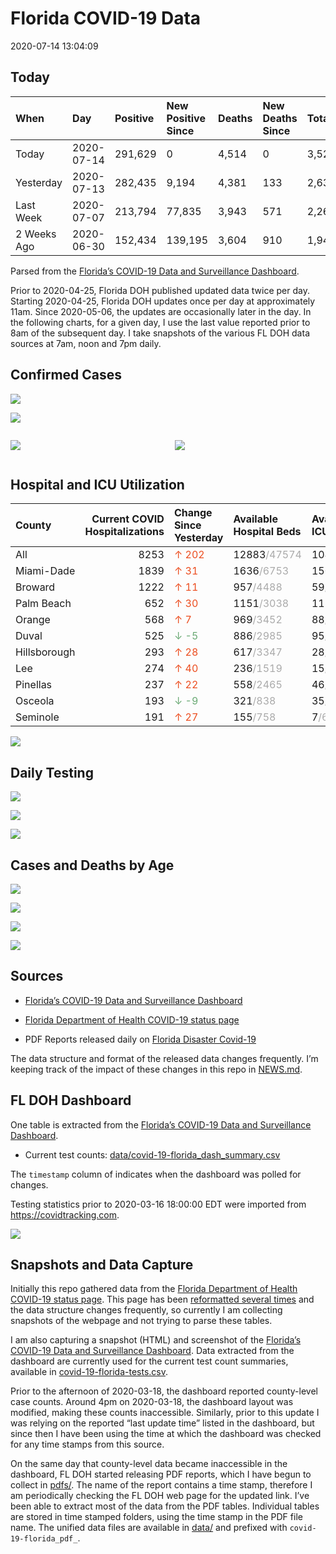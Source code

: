 Florida COVID-19 Data
================
2020-07-14 13:04:09

## Today

| When        | Day        | Positive | New Positive Since | Deaths | New Deaths Since | Total     |
| :---------- | :--------- | :------- | :----------------- | :----- | :--------------- | :-------- |
| Today       | 2020-07-14 | 291,629  | 0                  | 4,514  | 0                | 3,521,336 |
| Yesterday   | 2020-07-13 | 282,435  | 9,194              | 4,381  | 133              | 2,639,961 |
| Last Week   | 2020-07-07 | 213,794  | 77,835             | 3,943  | 571              | 2,269,577 |
| 2 Weeks Ago | 2020-06-30 | 152,434  | 139,195            | 3,604  | 910              | 1,945,385 |

Parsed from the [Florida’s COVID-19 Data and Surveillance
Dashboard](https://fdoh.maps.arcgis.com/apps/opsdashboard/index.html#/8d0de33f260d444c852a615dc7837c86).

Prior to 2020-04-25, Florida DOH published updated data twice per day.
Starting 2020-04-25, Florida DOH updates once per day at approximately
11am. Since 2020-05-06, the updates are occasionally later in the day.
In the following charts, for a given day, I use the last value reported
prior to 8am of the subsequent day. I take snapshots of the various FL
DOH data sources at 7am, noon and 7pm daily.

## Confirmed Cases

![](plots/covid-19-florida-daily-test-changes.png)

![](plots/covid-19-florida-county-top-6.png)

<div class="columns">

<div class="column is-full-mobile">

![](plots/covid-19-florida-testing.png)

</div>

<div class="column is-full-mobile">

![](plots/covid-19-florida-total-positive.png)

</div>

</div>

## Hospital and ICU Utilization

| County       | Current COVID Hospitalizations | Change Since Yesterday                    | Available Hospital Beds                      | Available ICU Beds                         |
| :----------- | -----------------------------: | :---------------------------------------- | :------------------------------------------- | :----------------------------------------- |
| All          |                           8253 | <span style="color: #EC4E20">↑ 202</span> | 12883<span style="color: #aaa">/47574</span> | 1041<span style="color: #aaa">/5100</span> |
| Miami-Dade   |                           1839 | <span style="color: #EC4E20">↑ 31</span>  | 1636<span style="color: #aaa">/6753</span>   | 150<span style="color: #aaa">/809</span>   |
| Broward      |                           1222 | <span style="color: #EC4E20">↑ 11</span>  | 957<span style="color: #aaa">/4488</span>    | 59<span style="color: #aaa">/460</span>    |
| Palm Beach   |                            652 | <span style="color: #EC4E20">↑ 30</span>  | 1151<span style="color: #aaa">/3038</span>   | 113<span style="color: #aaa">/313</span>   |
| Orange       |                            568 | <span style="color: #EC4E20">↑ 7</span>   | 969<span style="color: #aaa">/3452</span>    | 88<span style="color: #aaa">/284</span>    |
| Duval        |                            525 | <span style="color: #6BAA75">↓ -5</span>  | 886<span style="color: #aaa">/2985</span>    | 95<span style="color: #aaa">/345</span>    |
| Hillsborough |                            293 | <span style="color: #EC4E20">↑ 28</span>  | 617<span style="color: #aaa">/3347</span>    | 28<span style="color: #aaa">/346</span>    |
| Lee          |                            274 | <span style="color: #EC4E20">↑ 40</span>  | 236<span style="color: #aaa">/1519</span>    | 15<span style="color: #aaa">/125</span>    |
| Pinellas     |                            237 | <span style="color: #EC4E20">↑ 22</span>  | 558<span style="color: #aaa">/2465</span>    | 46<span style="color: #aaa">/250</span>    |
| Osceola      |                            193 | <span style="color: #6BAA75">↓ -9</span>  | 321<span style="color: #aaa">/838</span>     | 35<span style="color: #aaa">/93</span>     |
| Seminole     |                            191 | <span style="color: #EC4E20">↑ 27</span>  | 155<span style="color: #aaa">/758</span>     | 7<span style="color: #aaa">/66</span>      |

![](plots/covid-19-florida-icu-usage.png)

## Daily Testing

![](plots/covid-19-florida-tests-per-case.png)

<!-- ![](plots/covid-19-florida-change-new-cases.png) -->

![](plots/covid-19-florida-tests-percent-positive.png)

![](plots/covid-19-florida-test-and-case-growth.png)

## Cases and Deaths by Age

![](plots/covid-19-florida-weekly-events-by-age.png)

![](plots/covid-19-florida-age.png)

![](plots/covid-19-florida-age-deaths.png)

![](plots/covid-19-florida-age-sex.png)

## Sources

  - [Florida’s COVID-19 Data and Surveillance
    Dashboard](https://fdoh.maps.arcgis.com/apps/opsdashboard/index.html#/8d0de33f260d444c852a615dc7837c86)

  - [Florida Department of Health COVID-19 status
    page](http://www.floridahealth.gov/diseases-and-conditions/COVID-19/)

  - PDF Reports released daily on [Florida Disaster
    Covid-19](http://www.floridahealth.gov/diseases-and-conditions/COVID-19/)

The data structure and format of the released data changes frequently.
I’m keeping track of the impact of these changes in this repo in
[NEWS.md](NEWS.md).

## FL DOH Dashboard

One table is extracted from the [Florida’s COVID-19 Data and
Surveillance
Dashboard](https://fdoh.maps.arcgis.com/apps/opsdashboard/index.html#/8d0de33f260d444c852a615dc7837c86).

  - Current test counts:
    [data/covid-19-florida\_dash\_summary.csv](data/covid-19-florida_dash_summary.csv)

The `timestamp` column of indicates when the dashboard was polled for
changes.

Testing statistics prior to 2020-03-16 18:00:00 EDT were imported from
<https://covidtracking.com>.

![](screenshots/fodh_maps_arcgis_com__apps__opsdashboard.png)

## Snapshots and Data Capture

Initially this repo gathered data from the [Florida Department of Health
COVID-19 status
page](http://www.floridahealth.gov/diseases-and-conditions/COVID-19/).
This page has been [reformatted several
times](screenshots/floridahealth_gov__diseases-and-conditions__COVID-19.png)
and the data structure changes frequently, so currently I am collecting
snapshots of the webpage and not trying to parse these tables.

I am also capturing a snapshot (HTML) and screenshot of the [Florida’s
COVID-19 Data and Surveillance
Dashboard](https://fdoh.maps.arcgis.com/apps/opsdashboard/index.html#/8d0de33f260d444c852a615dc7837c86).
Data extracted from the dashboard are currently used for the current
test count summaries, available in
[covid-19-florida-tests.csv](covid-19-florida-tests.csv).

Prior to the afternoon of 2020-03-18, the dashboard reported
county-level case counts. Around 4pm on 2020-03-18, the dashboard layout
was modified, making these counts inaccessible. Similarly, prior to this
update I was relying on the reported “last update time” listed in the
dashboard, but since then I have been using the time at which the
dashboard was checked for any time stamps from this source.

On the same day that county-level data became inaccessible in the
dashboard, FL DOH started releasing PDF reports, which I have begun to
collect in [pdfs/](pdfs/). The name of the report contains a time stamp,
therefore I am periodically checking the FL DOH web page for the updated
link. I’ve been able to extract most of the data from the PDF tables.
Individual tables are stored in time stamped folders, using the time
stamp in the PDF file name. The unified data files are available in
[data/](data/) and prefixed with `covid-19-florida_pdf_`.
